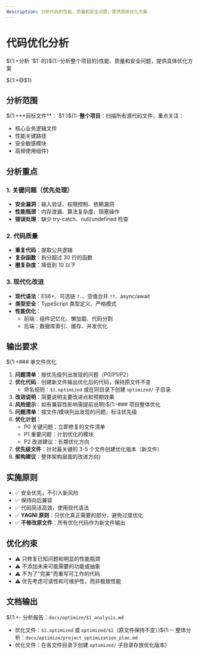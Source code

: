 ```yaml
---
description: 分析代码的性能、质量和安全问题，提供具体优化方案
---
```


# 代码优化分析

${1:+分析 `$1` 的}${1:-分析整个项目的}性能、质量和安全问题，提供具体优化方案

${1:+@$1}

## 分析范围

${1:+**目标文件**：`$1`}${1:-**整个项目**：扫描所有源代码文件，重点关注：
- 核心业务逻辑文件
- 性能关键路径
- 安全敏感模块
- 高频使用组件}

## 分析重点

### 1. 关键问题（优先处理）

- **安全漏洞**：输入验证、权限控制、依赖漏洞
- **性能瓶颈**：内存泄漏、算法复杂度、阻塞操作
- **错误处理**：缺少 try-catch、null/undefined 检查

### 2. 代码质量

- **重复代码**：提取公共逻辑
- **复杂函数**：拆分超过 30 行的函数
- **圈复杂度**：降低到 10 以下

### 3. 现代化改进

- **现代语法**：ES6+、可选链 `?.`、空值合并 `??`、async/await
- **类型安全**：TypeScript 类型定义、严格模式
- **性能优化**：
  - 前端：组件记忆化、懒加载、代码分割
  - 后端：数据库索引、缓存、并发优化

## 输出要求

${1:+### 单文件优化
1. **问题清单**：按优先级列出发现的问题（P0/P1/P2）
2. **优化代码**：创建新文件输出优化后的代码，保持原文件不变
   - 命名规则：`$1.optimized` 或在同目录下创建 `optimized/` 子目录
3. **改进说明**：简要说明主要改进点和预期效果
4. **风险提示**：如有兼容性影响需提前说明}${1:-### 项目整体优化
1. **问题清单**：按文件/模块列出发现的问题，标注优先级
2. **优化计划**：
   - P0 关键问题：立即修复的文件清单
   - P1 重要问题：计划优化的模块
   - P2 改进建议：长期优化方向
3. **优先级文件**：针对最关键的 3-5 个文件创建优化版本（新文件）
4. **架构建议**：整体架构层面的改进方向}

## 实施原则

- ✅ 安全优先，不引入新风险
- ✅ 保持向后兼容
- ✅ 代码简洁高效，使用现代语法
- ✅ **YAGNI 原则**：只优化真正需要的部分，避免过度优化
- ✅ **不修改原文件**：所有优化代码作为新文件输出

## 优化约束

- ⚠️ 只修复已知问题和明显的性能瓶颈
- ⚠️ 不添加未来可能需要的功能或抽象
- ⚠️ 不为了"完美"而重写可工作的代码
- ⚠️ 优先考虑可读性和可维护性，而非极致性能

## 文档输出

${1:+- 分析报告：`docs/optimize/$1_analysis.md`
- 优化文件：`$1.optimized` 或 `optimized/$1`（原文件保持不变）}${1:-- 整体分析：`docs/optimize/project_optimization_plan.md`
- 优化文件：在各文件目录下创建 `optimized/` 子目录存放优化版本}

